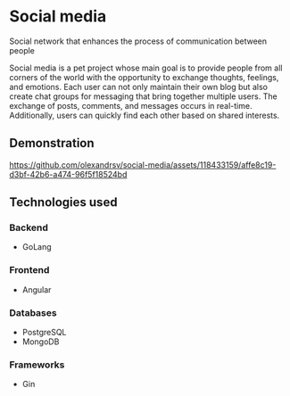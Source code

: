 # Social media
Social network that enhances the process of communication between people

Social media is a pet project whose main goal is to provide people from all corners of the world with the opportunity to exchange thoughts, feelings, and emotions. Each user can not only maintain their own blog but also create chat groups for messaging that bring together multiple users. The exchange of posts, comments, and messages occurs in real-time. Additionally, users can quickly find each other based on shared interests.

## Demonstration
https://github.com/olexandrsv/social-media/assets/118433159/affe8c19-d3bf-42b6-a474-96f5f18524bd


## Technologies used

### Backend
- GoLang
### Frontend
- Angular
### Databases
- PostgreSQL
- MongoDB
### Frameworks
- Gin
